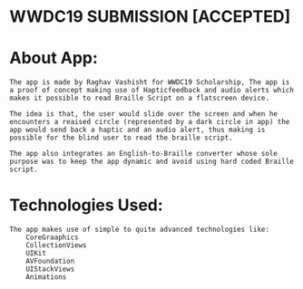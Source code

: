 # WWDC19 SUBMISSION [ACCEPTED]

# About App:
    The app is made by Raghav Vashisht for WWDC19 Scholarship, The app is a proof of concept making use of Hapticfeedback and audio alerts which makes it possible to read Braille Script on a flatscreen device.
 
    The idea is that, the user would slide over the screen and when he encounters a reaised circle (represented by a dark circle in app) the app would send back a haptic and an audio alert, thus making is possible for the blind user to read the braille script.
 
    The app also integrates an English-to-Braille converter whose sole purpose was to keep the app dynamic and avoid using hard coded Braille script.

# Technologies Used:
    The app makes use of simple to quite advanced technologies like:
        CoreGraaphics
        CollectionViews
        UIKit
        AVFoundation
        UIStackViews
        Animations
